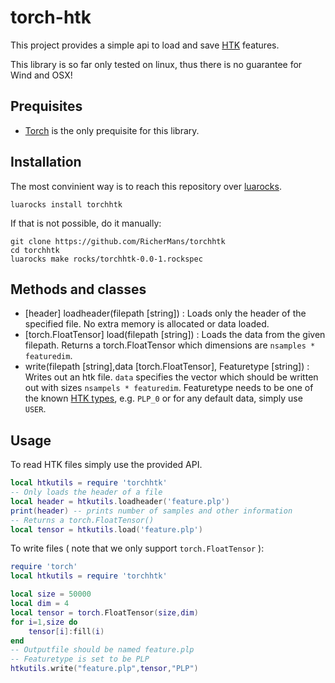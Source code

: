 # torch-htk

This project provides a simple api to load and save [HTK](http://htk.eng.cam.ac.uk/) features. 

This library is so far only tested on linux, thus there is no guarantee for Wind and OSX!

## Prequisites

* [Torch](http://torch.ch/) is the only prequisite for this library. 

## Installation

The most convinient way is to reach this repository over [luarocks](https://luarocks.org/). 

```
luarocks install torchhtk
```

If that is not possible, do it manually:

```
git clone https://github.com/RicherMans/torchhtk
cd torchhtk
luarocks make rocks/torchhtk-0.0-1.rockspec
```

## Methods and classes

 * [header] loadheader(filepath [string]) :  Loads only the header of the specified file. No extra memory is allocated or data loaded.
 * [torch.FloatTensor] load(filepath [string]) : Loads the data from the given filepath. Returns a torch.FloatTensor which dimensions are `nsamples * featuredim`.
 * write(filepath [string],data [torch.FloatTensor], Featuretype [string]) : Writes out an htk file. `data` specifies the vector which should be written out with sizes `nsampels * featuredim`. Featuretype needs to be one of the known [HTK types](http://www.ee.columbia.edu/ln/LabROSA/doc/HTKBook21/node58.html), e.g. `PLP_0` or for any default data, simply use `USER`.

## Usage

To read HTK files simply use the provided API.

```lua
local htkutils = require 'torchhtk'
-- Only loads the header of a file
local header = htkutils.loadheader('feature.plp')
print(header) -- prints number of samples and other information
-- Returns a torch.FloatTensor()
local tensor = htkutils.load('feature.plp')
```

To write files ( note that we only support `torch.FloatTensor` ):

```lua
require 'torch'
local htkutils = require 'torchhtk'

local size = 50000
local dim = 4
local tensor = torch.FloatTensor(size,dim)
for i=1,size do
    tensor[i]:fill(i)
end
-- Outputfile should be named feature.plp
-- Featuretype is set to be PLP
htkutils.write("feature.plp",tensor,"PLP")

```




